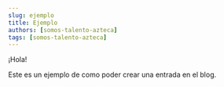 ```yaml
---
slug: ejemplo
title: Ejemplo
authors: [somos-talento-azteca]
tags: [somos-talento-azteca]
---
```


¡Hola!

Este es un ejemplo de como poder crear una entrada en el blog.